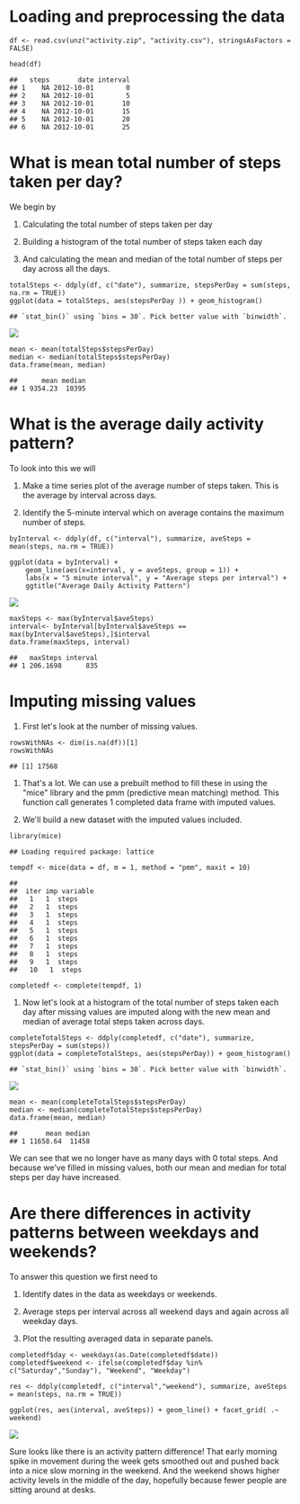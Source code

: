 Loading and preprocessing the data
==================================

    df <- read.csv(unz("activity.zip", "activity.csv"), stringsAsFactors = FALSE)

    head(df)

    ##   steps       date interval
    ## 1    NA 2012-10-01        0
    ## 2    NA 2012-10-01        5
    ## 3    NA 2012-10-01       10
    ## 4    NA 2012-10-01       15
    ## 5    NA 2012-10-01       20
    ## 6    NA 2012-10-01       25

What is mean total number of steps taken per day?
=================================================

We begin by

1.  Calculating the total number of steps taken per day

2.  Building a histogram of the total number of steps taken each day

3.  And calculating the mean and median of the total number of steps per
    day across all the days.

<!-- -->

    totalSteps <- ddply(df, c("date"), summarize, stepsPerDay = sum(steps, na.rm = TRUE))
    ggplot(data = totalSteps, aes(stepsPerDay )) + geom_histogram()

    ## `stat_bin()` using `bins = 30`. Pick better value with `binwidth`.

![](Project1Markdown_files/figure-markdown_strict/unnamed-chunk-2-1.png)

    mean <- mean(totalSteps$stepsPerDay)
    median <- median(totalSteps$stepsPerDay)
    data.frame(mean, median)

    ##      mean median
    ## 1 9354.23  10395

What is the average daily activity pattern?
===========================================

To look into this we will

1.  Make a time series plot of the average number of steps taken. This
    is the average by interval across days.

2.  Identify the 5-minute interval which on average contains the maximum
    number of steps.

<!-- -->

    byInterval <- ddply(df, c("interval"), summarize, aveSteps = mean(steps, na.rm = TRUE))

    ggplot(data = byInterval) +
        geom_line(aes(x=interval, y = aveSteps, group = 1)) +
        labs(x = "5 minute interval", y = "Average steps per interval") + 
        ggtitle("Average Daily Activity Pattern")

![](Project1Markdown_files/figure-markdown_strict/unnamed-chunk-4-1.png)

    maxSteps <- max(byInterval$aveSteps)
    interval<- byInterval[byInterval$aveSteps == max(byInterval$aveSteps),]$interval
    data.frame(maxSteps, interval)

    ##   maxSteps interval
    ## 1 206.1698      835

Imputing missing values
=======================

1.  First let's look at the number of missing values.

<!-- -->

    rowsWithNAs <- dim(is.na(df))[1]
    rowsWithNAs

    ## [1] 17568

1.  That's a lot. We can use a prebuilt method to fill these in using
    the "mice" library and the pmm (predictive mean matching) method.
    This function call generates 1 completed data frame with
    imputed values.

2.  We'll build a new dataset with the imputed values included.

<!-- -->

    library(mice)

    ## Loading required package: lattice

    tempdf <- mice(data = df, m = 1, method = "pmm", maxit = 10)

    ## 
    ##  iter imp variable
    ##   1   1  steps
    ##   2   1  steps
    ##   3   1  steps
    ##   4   1  steps
    ##   5   1  steps
    ##   6   1  steps
    ##   7   1  steps
    ##   8   1  steps
    ##   9   1  steps
    ##   10   1  steps

    completedf <- complete(tempdf, 1)

1.  Now let's look at a histogram of the total number of steps taken
    each day after missing values are imputed along with the new mean
    and median of average total steps taken across days.

<!-- -->

    completeTotalSteps <- ddply(completedf, c("date"), summarize, stepsPerDay = sum(steps))
    ggplot(data = completeTotalSteps, aes(stepsPerDay)) + geom_histogram()

    ## `stat_bin()` using `bins = 30`. Pick better value with `binwidth`.

![](Project1Markdown_files/figure-markdown_strict/unnamed-chunk-7-1.png)

    mean <- mean(completeTotalSteps$stepsPerDay)
    median <- median(completeTotalSteps$stepsPerDay)
    data.frame(mean, median)

    ##       mean median
    ## 1 11658.64  11458

We can see that we no longer have as many days with 0 total steps. And
because we've filled in missing values, both our mean and median for
total steps per day have increased.

Are there differences in activity patterns between weekdays and weekends?
=========================================================================

To answer this question we first need to

1.  Identify dates in the data as weekdays or weekends.

2.  Average steps per interval across all weekend days and again across
    all weekday days.

3.  Plot the resulting averaged data in separate panels.

<!-- -->

    completedf$day <- weekdays(as.Date(completedf$date))
    completedf$weekend <- ifelse(completedf$day %in% c("Saturday","Sunday"), "Weekend", "Weekday")

    res <- ddply(completedf, c("interval","weekend"), summarize, aveSteps = mean(steps, na.rm = TRUE))

    ggplot(res, aes(interval, aveSteps)) + geom_line() + facet_grid( .~ weekend)

![](Project1Markdown_files/figure-markdown_strict/unnamed-chunk-8-1.png)

Sure looks like there is an activity pattern difference! That early
morning spike in movement during the week gets smoothed out and pushed
back into a nice slow morning in the weekend. And the weekend shows
higher activity levels in the middle of the day, hopefully because fewer
people are sitting around at desks.
